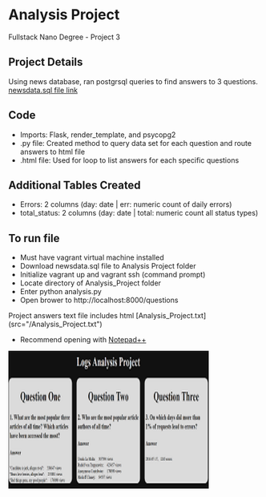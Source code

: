 # Analysis Project
Fullstack Nano Degree - Project 3

## Project Details
Using news database, ran postgrsql queries to find answers to 3 questions.
[newsdata.sql file link](https://d17h27t6h515a5.cloudfront.net/topher/2016/August/57b5f748_newsdata/newsdata.zip) 

## Code
* Imports: Flask, render_template, and psycopg2
* .py file: Created method to query data set for each question and route answers to html file
* .html file: Used for loop to list answers for each specific questions

## Additional Tables Created
* Errors: 2 columns (day: date | err: numeric count of daily errors)
* total_status: 2 columns (day: date | total: numeric count all status types)

## To run file
* Must have vagrant virtual machine installed
* Download newsdata.sql file to Analysis Project folder
* Initialize vagrant up and vagrant ssh (command prompt)
* Locate directory of Analysis_Project folder
* Enter python analysis.py
* Open brower to http://localhost:8000/questions

Project answers text file includes html [Analysis_Project.txt] (src="/Analysis_Project.txt")
* Recommend opening with [Notepad++](https://notepad-plus-plus.org/)

<img src="/Analysis_Project.png" width="400" height="275" />
